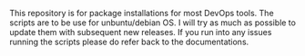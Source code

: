 This repository is for package installations for most DevOps tools. The scripts are to be use for unbuntu/debian OS. I will try as much as possible to update them with subsequent new releases. If you run into any issues running the scripts please do refer back to the documentations.

